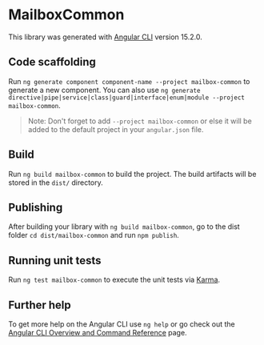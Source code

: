 # MailboxCommon

This library was generated with [Angular CLI](https://github.com/angular/angular-cli) version 15.2.0.

## Code scaffolding

Run `ng generate component component-name --project mailbox-common` to generate a new component. You can also use `ng generate directive|pipe|service|class|guard|interface|enum|module --project mailbox-common`.
> Note: Don't forget to add `--project mailbox-common` or else it will be added to the default project in your `angular.json` file. 

## Build

Run `ng build mailbox-common` to build the project. The build artifacts will be stored in the `dist/` directory.

## Publishing

After building your library with `ng build mailbox-common`, go to the dist folder `cd dist/mailbox-common` and run `npm publish`.

## Running unit tests

Run `ng test mailbox-common` to execute the unit tests via [Karma](https://karma-runner.github.io).

## Further help

To get more help on the Angular CLI use `ng help` or go check out the [Angular CLI Overview and Command Reference](https://angular.io/cli) page.
